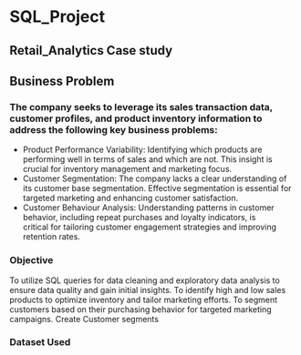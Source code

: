 # SQL_Project
## Retail_Analytics Case study
## Business Problem
### The company seeks to leverage its sales transaction data, customer profiles, and product inventory information to address the following key business problems:
-  Product Performance Variability: Identifying which products are performing well in terms of sales and which are not. This insight is crucial for inventory management and 
   marketing focus.
-  Customer Segmentation: The company lacks a clear understanding of its
   customer base segmentation. Effective segmentation is essential for targeted marketing and enhancing customer satisfaction.
-  Customer Behaviour Analysis: Understanding patterns in customer behavior, including repeat purchases and loyalty indicators, is critical for tailoring customer engagement 
   strategies and improving retention rates.
   
 ### Objective 
To utilize SQL queries for data cleaning and exploratory data analysis to ensure data quality and gain initial insights.
To identify high and low sales products to optimize inventory and tailor marketing efforts.
To segment customers based on their purchasing behavior for targeted marketing campaigns. Create Customer segments 

### Dataset Used
